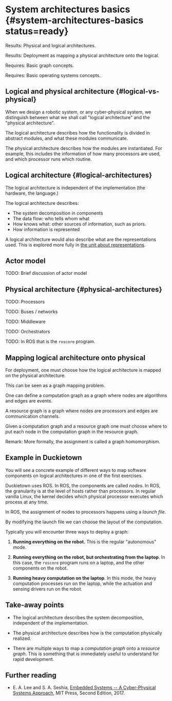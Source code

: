 # System architectures basics {#system-architectures-basics status=ready}



<div class='requirements' markdown="1">

Results: Physical and logical architectures.

Results: Deployment as mapping a physical architecture onto the logical.

Requires: Basic graph concepts.

Requires: Basic operating systems concepts.

</div>




## Logical and physical architecture {#logical-vs-physical}

When we design a robotic system, or any cyber-physical system, we distinguish
between what we shall call "logical architecture" and the "physical
architecture".

The logical architecture describes how the functionality is divided in abstract
modules, and what these modules communicate.

The physical architecture describes how the modules are instantiated. For
example, this includes the information of how many processors  are used, and
which processor runs which routine.


## Logical architecture {#logical-architectures}

The logical architecture is independent of the implementation (the
hardware, the language.)

The logical architecture describes:

- The system decomposition in components
- The data flow: who tells whom what
- How knows what: other sources of information, such as priors.
- How information is represented

A logical architecture would also describe what are the representations used.
This is explored more fully in [the unit about representations](#representations).

## Actor model

TODO: Brief discussion of actor model


## Physical architecture {#physical-architectures}

TODO: Processors

TODO: Buses / networks

TODO: Middleware

TODO: Orchestrators

TODO: In ROS that is the `roscore` program.

## Mapping logical architecture onto physical

For deployment, one must choose how the logical architecture is mapped on the
physical architecture.

This can be seen as a graph mapping problem.

One can define a computation graph as a graph where nodes are algorithms and
edges are events.

A resource graph is a graph where nodes are processors and edges are
communication channels.

Given a computation graph and a resource graph one must choose where to put
each node in the computation graph in the resource graph.

Remark: More formally, the assignment is called a graph homomorphism.

## Example in Duckietown

You will see a concrete example of different ways to map software components
on logical architectures in one of the first exercises.

Duckietown uses ROS. In ROS, the components are called *nodes*.
In ROS, the granularity is at the level of hosts rather than processors.
In regular vanilla Linux, the kernel decides which physical processor
executes which process at any time.

In ROS, the assignment of nodes to processors happens using
a *launch file*.

By modifying the launch file we can choose the layout of the computation.

Typically you will encounter three ways to deploy a graph:

1. **Running everything on the robot.** This is the regular "autonomous" mode.

2. **Running everything on the robot, but orchestrating from the laptop**. In this
case, the `roscore` program runs on a laptop, and the other components on the robot.

3. **Running heavy computation on the laptop**. In this mode,
the heavy computation processes run on the laptop, while the actuation and sensing drivers run on the robot.


## Take-away points

* The logical architecture describes the system decomposition, independent of the implementation.

* The physical architecture describes how is the computation physically realized.

* There are multiple ways to map a _computation graph_ onto a _resource graph_. This is something that is immediately useful to understand for rapid development.


## Further reading


* E. A. Lee and S. A. Seshia, <a href="http://LeeSeshia.org">Embedded Systems -- A Cyber-Physical Systems Approach</a>, MIT Press, Second Edition, 2017.

<!-- * A paper about the optimization of computation graph deployments. XXX
* Some generic reference about real-time systems. XXX -->
